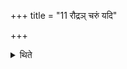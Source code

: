 +++
title = "11 रौद्रञ् चरुं यदि"

+++

<details><summary>थिते</summary>

11. If the great deity (viz. Rudra) possesses it(i.e if it becomes ill on account the anger of Rudra then ) he should offer a rice-pap for Rudra.  
</details>
